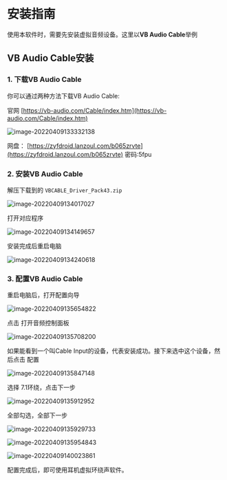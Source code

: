 # 安装指南

使用本软件时，需要先安装虚拟音频设备。这里以**VB Audio Cable**举例

## VB Audio Cable安装

### 1. 下载VB Audio Cable

你可以通过两种方法下载VB Audio Cable:

官网  [https://vb-audio.com/Cable/index.htm](https://vb-audio.com/Cable/index.htm)

![image-20220409133332138](img/install/vbcable.png)

网盘：  [https://zyfdroid.lanzoul.com/b065zrvte](https://zyfdroid.lanzoul.com/b065zrvte)   密码:5fpu

### 2. 安装VB Audio Cable

解压下载到的 `VBCABLE_Driver_Pack43.zip`

![image-20220409134017027](img/install/image-20220409134017027.png)

打开对应程序

![image-20220409134149657](img/install/image-20220409134149657.png)

安装完成后重启电脑

![image-20220409134240618](img/install/image-20220409134240618.png)



### 3. 配置VB Audio Cable

重启电脑后，打开配置向导

![image-20220409135654822](img/install/image-20220409135654822.png)

点击 打开音频控制面板

![image-20220409135708200](img/install/image-20220409135708200.png)



如果能看到一个叫Cable Input的设备，代表安装成功。接下来选中这个设备，然后点击 配置



![image-20220409135847148](img/install/image-20220409135847148.png)

选择 7.1环绕，点击下一步

![image-20220409135912952](img/install/image-20220409135912952.png)

全部勾选，全部下一步

![image-20220409135929733](img/install/image-20220409135929733.png)

![image-20220409135954843](img/install/image-20220409135954843.png)

![image-20220409140023861](img/install/image-20220409140023861.png)



配置完成后，即可使用耳机虚拟环绕声软件。
